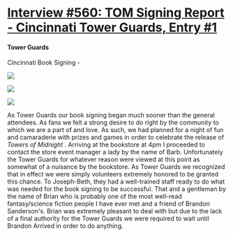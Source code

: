 # [Interview #560: TOM Signing Report - Cincinnati Tower Guards, Entry #1](https://www.theoryland.com/intvmain.php?i=560#1)

#### Tower Guards

Cincinnati Book Signing -

![](http://www.dragonmount.com/forums/uploads/862219994eeebe8a4c15da6cd212b695.jpeg)

![](http://www.dragonmount.com/forums/uploads/1288810748/gallery_15021_43_110159.jpg)

![](http://www.dragonmount.com/forums/uploads/1288810748/gallery_15021_43_167225.jpg)

As Tower Guards our book signing began much sooner than the general attendees. As fans we felt a strong desire to do right by the community to which we are a part of and love. As such, we had planned for a night of fun and camaraderie with prizes and games in order to celebrate the release of
*Towers of Midnight*
. Arriving at the bookstore at 4pm I proceeded to contact the store event manager a lady by the name of Barb. Unfortunately the Tower Guards for whatever reason were viewed at this point as somewhat of a nuisance by the bookstore. As Tower Guards we recognized that in effect we were simply volunteers extremely honored to be granted this chance. To Joseph-Beth, they had a well-trained staff ready to do what was needed for the book signing to be successful. That and a gentleman by the name of Brian who is probably one of the most well-read fantasy/science fiction people I have ever met and a friend of Brandon Sanderson's. Brian was extremely pleasant to deal with but due to the lack of a final authority for the Tower Guards we were required to wait until Brandon Arrived in order to do anything.

